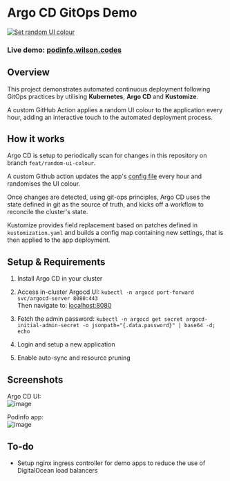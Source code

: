 # Argo CD GitOps Demo

[![Set random UI colour](https://github.com/markwcodes/argocd-gitops-demo/actions/workflows/randomhex.yaml/badge.svg)](https://github.com/markwcodes/argocd-gitops-demo/actions)

### Live demo: [podinfo.wilson.codes](https://podinfo.wilson.codes/)

## Overview

This project demonstrates automated continuous deployment following GitOps practices by utilising **Kubernetes**, **Argo CD** and **Kustomize**.

A custom GitHub Action applies a random UI colour to the application every hour, adding an interactive touch to the automated deployment process.

## How it works

Argo CD is setup to periodically scan for changes in this repository on branch `feat/random-ui-colour`.

A custom Github action updates the app's [config file](https://github.com/markwcodes/argocd-gitops-demo/blob/feat/random-ui-colour/gitops-config/podinfo.properties) every hour and randomises the UI colour.
 <!-- (on branch `feat/random-ui-colour`) -->

Once changes are detected, using git-ops principles, Argo CD uses the state defined in git as the source of truth, and kicks off a workflow to reconcile the cluster's state.

Kustomize provides field replacement based on patches defined in `kustomization.yaml` and builds a config map containing new settings, that is then applied to the app deployment.

## Setup & Requirements

1. Install Argo CD in your cluster

2. Access in-cluster Argocd UI:
`kubectl -n argocd port-forward svc/argocd-server 8080:443`\
Then navigate to: [localhost:8080](https://localhost:8080/)

3. Fetch the admin password: `kubectl -n argocd get secret argocd-initial-admin-secret -o jsonpath="{.data.password}" | base64 -d; echo`

4. Login and setup a new application

5. Enable auto-sync and resource pruning

## Screenshots

Argo CD UI:\
![image](https://github.com/markwcodes/argocd-gitops-demo/assets/7064464/04cdfca8-1fc6-48d5-80af-6a510ea6aaa3)

Podinfo app:\
![image](https://github.com/markwcodes/argocd-gitops-demo/assets/7064464/395881f7-2a7f-43b9-ab8e-2b27174210a7)

## To-do

- Setup nginx ingress controller for demo apps to reduce the use of DigitalOcean load balancers
